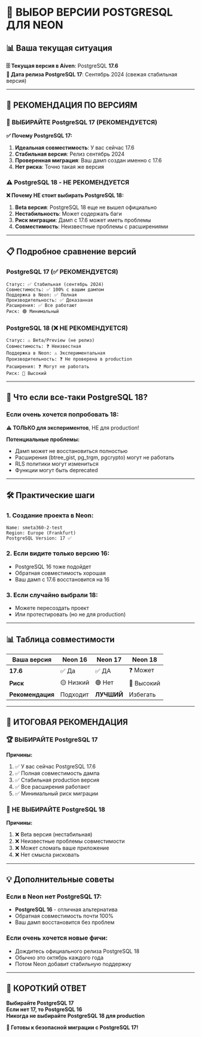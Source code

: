 # 🔢 ВЫБОР ВЕРСИИ POSTGRESQL ДЛЯ NEON

## 📊 Ваша текущая ситуация

**🗄️ Текущая версия в Aiven**: PostgreSQL **17.6**  
**📅 Дата релиза PostgreSQL 17**: Сентябрь 2024 (свежая стабильная версия)

---

## 🎯 РЕКОМЕНДАЦИЯ ПО ВЕРСИЯМ

### 🥇 **ВЫБИРАЙТЕ PostgreSQL 17** (РЕКОМЕНДУЕТСЯ)

**✅ Почему PostgreSQL 17:**
1. **Идеальная совместимость**: У вас сейчас 17.6
2. **Стабильная версия**: Релиз сентябрь 2024
3. **Проверенная миграция**: Ваш дамп создан именно с 17.6
4. **Нет риска**: Точно такая же версия

### ⚠️ **PostgreSQL 18 - НЕ РЕКОМЕНДУЕТСЯ**

**❌ Почему НЕ стоит выбирать PostgreSQL 18:**
1. **Beta версия**: PostgreSQL 18 еще не вышел официально
2. **Нестабильность**: Может содержать баги
3. **Риск миграции**: Дамп с 17.6 может иметь проблемы
4. **Совместимость**: Неизвестные проблемы с расширениями

---

## 📋 Подробное сравнение версий

### PostgreSQL 17 (✅ РЕКОМЕНДУЕТСЯ)
```
Статус: ✅ Стабильная (сентябрь 2024)
Совместимость: ✅ 100% с вашим дампом
Поддержка в Neon: ✅ Полная
Производительность: ✅ Доказанная
Расширения: ✅ Все работают
Риск: 🟢 Минимальный
```

### PostgreSQL 18 (❌ НЕ РЕКОМЕНДУЕТСЯ)
```
Статус: ⚠️ Beta/Preview (не релиз)
Совместимость: ❓ Неизвестная
Поддержка в Neon: ⚠️ Экспериментальная
Производительность: ❓ Не проверена в production
Расширения: ❓ Могут не работать
Риск: 🔴 Высокий
```

---

## 🤔 Что если все-таки PostgreSQL 18?

### **Если очень хочется попробовать 18:**

**⚠️ ТОЛЬКО для экспериментов**, НЕ для production!

**Потенциальные проблемы:**
- Дамп может не восстановиться полностью
- Расширения (btree_gist, pg_trgm, pgcrypto) могут не работать
- RLS политики могут измениться
- Функции могут быть deprecated

---

## 🛠️ Практические шаги

### 1. **Создание проекта в Neon:**
```
Name: smeta360-2-test
Region: Europe (Frankfurt) 
PostgreSQL Version: 17 ✅
```

### 2. **Если видите только версию 16:**
- PostgreSQL 16 тоже подойдет
- Обратная совместимость хорошая
- Ваш дамп с 17.6 восстановится на 16

### 3. **Если случайно выбрали 18:**
- Можете пересоздать проект
- Или протестировать (но не для production)

---

## 📊 Таблица совместимости

| Ваша версия | Neon 16 | Neon 17 | Neon 18 |
|-------------|---------|---------|---------|
| **17.6**    | ✅ Да   | ✅ ДА   | ❓ Может|
| **Риск**    | 🟡 Низкий| 🟢 Нет | 🔴 Высокий|
| **Рекомендация** | Подходит | **ЛУЧШИЙ** | Избегать |

---

## 🎯 ИТОГОВАЯ РЕКОМЕНДАЦИЯ

### 🏆 **ВЫБИРАЙТЕ PostgreSQL 17**

**Причины:**
1. ✅ У вас сейчас PostgreSQL 17.6
2. ✅ Полная совместимость дампа
3. ✅ Стабильная production версия
4. ✅ Все расширения работают
5. ✅ Минимальный риск миграции

### 🚫 **НЕ ВЫБИРАЙТЕ PostgreSQL 18**

**Причины:**
1. ❌ Beta версия (нестабильная)
2. ❌ Неизвестные проблемы совместимости
3. ❌ Может сломать ваше приложение
4. ❌ Нет смысла рисковать

---

## 💡 Дополнительные советы

### Если в Neon нет PostgreSQL 17:
- **PostgreSQL 16** - отличная альтернатива
- Обратная совместимость почти 100%
- Ваш дамп восстановится без проблем

### Если очень хочется новые фичи:
- Дождитесь официального релиза PostgreSQL 18
- Обычно это октябрь каждого года
- Потом Neon добавит стабильную поддержку

---

## 🎯 КОРОТКИЙ ОТВЕТ

**Выбирайте PostgreSQL 17**  
**Если нет 17, то PostgreSQL 16**  
**Никогда не выбирайте PostgreSQL 18 для production**

**🚀 Готовы к безопасной миграции с PostgreSQL 17!**